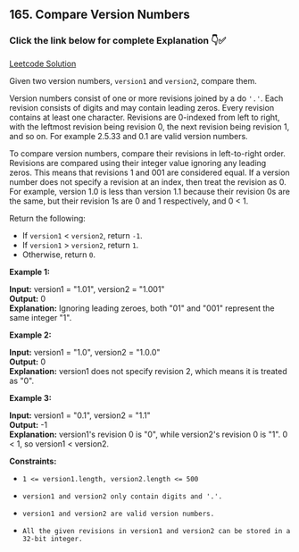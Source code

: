 ## 165. Compare Version Numbers

### Click the link below for complete Explanation 👇✅

[Leetcode Solution](https://leetcode.com/problems/compare-version-numbers/solutions/5105732/simple-java-solution-2-approaches-two-pointer-compare-after-split/)

Given two version numbers, ```version1``` and ``version2``, compare them.

Version numbers consist of one or more revisions joined by a do ``'.'``. Each revision consists of digits and may contain leading zeros. Every revision contains at least one character. Revisions are 0-indexed from left to right, with the leftmost revision being revision 0, the next revision being revision 1, and so on. For example 2.5.33 and 0.1 are valid version numbers.

To compare version numbers, compare their revisions in left-to-right order. Revisions are compared using their integer value ignoring any leading zeros. This means that revisions 1 and 001 are considered equal. If a version number does not specify a revision at an index, then treat the revision as 0. For example, version 1.0 is less than version 1.1 because their revision 0s are the same, but their revision 1s are 0 and 1 respectively, and 0 < 1.

Return the following:

- If ``version1`` < ``version2``, return ``-1``.
- If ``version1`` > ``version2``, return ``1``.
- Otherwise, return ``0``.
 

**Example 1:**

**Input:** version1 = "1.01", version2 = "1.001" <br>
**Output:** 0 <br>
**Explanation:** Ignoring leading zeroes, both "01" and "001" represent the same integer "1".

**Example 2:**

**Input:** version1 = "1.0", version2 = "1.0.0" <br>
**Output:** 0  <br>
**Explanation:** version1 does not specify revision 2, which means it is treated as "0".

**Example 3:**

**Input:** version1 = "0.1", version2 = "1.1" <br>
**Output:** -1 <br>
**Explanation:** version1's revision 0 is "0", while version2's revision 0 is "1". 0 < 1, so version1 < version2.
 

**Constraints:**

- ``1 <= version1.length, version2.length <= 500``

- ``version1 and version2 only contain digits and '.'.``
- ``version1 and version2 are valid version numbers.``

- ``All the given revisions in version1 and version2 can be stored in a 32-bit integer.``
